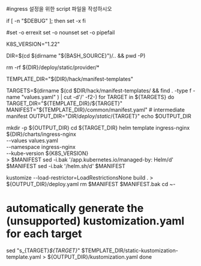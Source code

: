 #ingress 설정을 위한 script 파일을 작성하시오

if [ -n "$DEBUG" ]; then
	set -x
fi

#set -o errexit
set -o nounset
set -o pipefail

K8S_VERSION="1.22"

DIR=$(cd $(dirname "${BASH_SOURCE}")/.. && pwd -P)

rm -rf ${DIR}/deploy/static/provider/*

TEMPLATE_DIR="${DIR}/hack/manifest-templates"

TARGETS=$(dirname $(cd $DIR/hack/manifest-templates/ && find . -type f -name "values.yaml" ) | cut -d'/' -f2-)
for TARGET in ${TARGETS}
do
  TARGET_DIR="${TEMPLATE_DIR}/${TARGET}"
  MANIFEST="${TEMPLATE_DIR}/common/manifest.yaml" # intermediate manifest
  OUTPUT_DIR="${DIR}/deploy/static/${TARGET}"
  echo $OUTPUT_DIR

  mkdir -p ${OUTPUT_DIR}
  cd ${TARGET_DIR}
  helm template ingress-nginx ${DIR}/charts/ingress-nginx \
    --values values.yaml \
    --namespace ingress-nginx \
    --kube-version ${K8S_VERSION} \
    > $MANIFEST
  sed -i.bak '/app.kubernetes.io\/managed-by: Helm/d' $MANIFEST
  sed -i.bak '/helm.sh/d' $MANIFEST

  kustomize --load-restrictor=LoadRestrictionsNone build . > ${OUTPUT_DIR}/deploy.yaml
  rm $MANIFEST $MANIFEST.bak
  cd ~-
  # automatically generate the (unsupported) kustomization.yaml for each target
  sed "s_{TARGET}_${TARGET}_" $TEMPLATE_DIR/static-kustomization-template.yaml > ${OUTPUT_DIR}/kustomization.yaml
done
